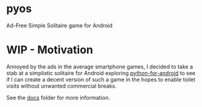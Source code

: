 # pyos
Ad-Free Simple Solitaire game for Android

# WIP - Motivation
Annoyed by the ads in the average smartphone games, I decided to take a 
stab at a simplistic solitaire for Android exploring 
[python-for-android](https://github.com/kivy/python-for-android) to see
if I can create a decent version of such a game in the hopes to enable
toilet visits without unwanted commercial breaks.

See the [docs](docs) folder for more information.

